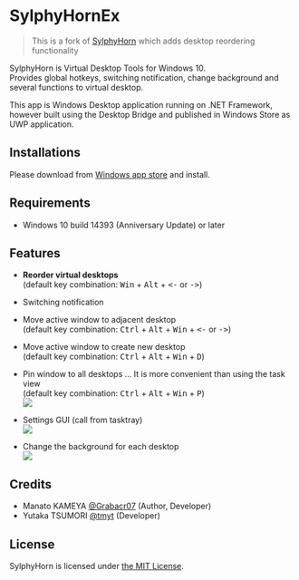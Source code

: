 # SylphyHornEx

> This is a fork of [SylphyHorn](https://github.com/Grabacr07/SylphyHorn) which adds desktop reordering functionality

SylphyHorn is Virtual Desktop Tools for Windows 10.  
Provides global hotkeys, switching notification, change background and several functions to virtual desktop.

This app is Windows Desktop application running on .NET Framework, however built using the Desktop Bridge and published in Windows Store as UWP application.


## Installations

Please download from [Windows app store](https://www.microsoft.com/store/apps/9nblggh58t01) and install.


## Requirements

* Windows 10 build 14393 (Anniversary Update) or later


## Features

* __Reorder virtual desktops__  
(default key combination: <kbd>Win</kbd> + <kbd>Alt</kbd> + <kbd><-</kbd> or <kbd>-></kbd>)

* Switching notification
<!-- ![](https://cloud.githubusercontent.com/assets/1779073/19052151/a6be54ac-89f0-11e6-8936-9bcc2aafc1d5.gif) -->

* Move active window to adjacent desktop  
(default key combination: <kbd>Ctrl</kbd> + <kbd>Alt</kbd> + <kbd>Win</kbd> + <kbd><-</kbd> or <kbd>-></kbd>)
<!-- ![](https://cloud.githubusercontent.com/assets/1779073/19051476/22e49daa-89ee-11e6-8fe2-9734f2714871.gif) -->

* Move active window to create new desktop  
(default key combination: <kbd>Ctrl</kbd> + <kbd>Alt</kbd> + <kbd>Win</kbd> + <kbd>D</kbd>)

* Pin window to all desktops ... It is more convenient than using the task view  
(default key combination: <kbd>Ctrl</kbd> + <kbd>Alt</kbd> + <kbd>Win</kbd> + <kbd>P</kbd>)  
![](https://user-images.githubusercontent.com/1779073/40626965-e400321e-62f6-11e8-8947-b2ded3ed8c77.gif)

* Settings GUI (call from tasktray)  
![](https://user-images.githubusercontent.com/1779073/40626983-01d4467c-62f7-11e8-8d2f-b9655fa666a5.png)

* Change the background for each desktop  
![](https://user-images.githubusercontent.com/1779073/40626992-14589938-62f7-11e8-9568-fd956d499500.png)


## Credits

* Manato KAMEYA [@Grabacr07](https://twitter.com/Grabacr07) (Author, Developer)
* Yutaka TSUMORI [@tmyt](https://twitter.com/tmyt) (Developer)


## License

SylphyHorn is licensed under [the MIT License](LICENSE.txt).
